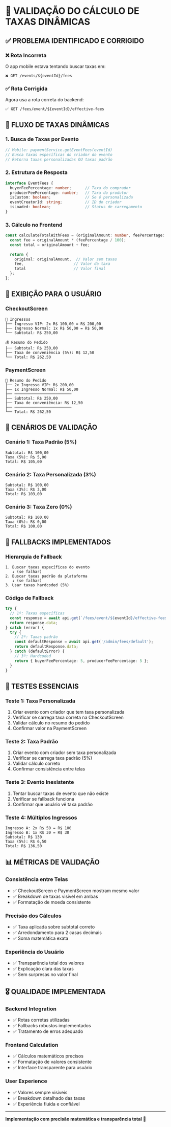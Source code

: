 # 🧮 VALIDAÇÃO DO CÁLCULO DE TAXAS DINÂMICAS

## ✅ **PROBLEMA IDENTIFICADO E CORRIGIDO**

### ❌ **Rota Incorreta**
O app mobile estava tentando buscar taxas em:
```
❌ GET /events/${eventId}/fees
```

### ✅ **Rota Corrigida**
Agora usa a rota correta do backend:
```
✅ GET /fees/event/${eventId}/effective-fees
```

## 🔄 **FLUXO DE TAXAS DINÂMICAS**

### 1. **Busca de Taxas por Evento**
```typescript
// Mobile: paymentService.getEventFees(eventId)
// Busca taxas específicas do criador do evento
// Retorna taxas personalizadas OU taxas padrão
```

### 2. **Estrutura de Resposta**
```typescript
interface EventFees {
  buyerFeePercentage: number;      // Taxa do comprador
  producerFeePercentage: number;   // Taxa do produtor  
  isCustom: boolean;               // Se é personalizada
  eventCreatorId: string;          // ID do criador
  isLoaded: boolean;               // Status de carregamento
}
```

### 3. **Cálculo no Frontend**
```typescript
const calculateTotalWithFees = (originalAmount: number, feePercentage: number) => {
  const fee = originalAmount * (feePercentage / 100);
  const total = originalAmount + fee;
  
  return {
    original: originalAmount,  // Valor sem taxas
    fee,                      // Valor da taxa
    total                     // Valor final
  };
};
```

## 📱 **EXIBIÇÃO PARA O USUÁRIO**

### **CheckoutScreen**
```
🎫 Ingressos
├── Ingresso VIP: 2x R$ 100,00 = R$ 200,00
├── Ingresso Normal: 1x R$ 50,00 = R$ 50,00
└── Subtotal: R$ 250,00

💰 Resumo do Pedido  
├── Subtotal: R$ 250,00
├── Taxa de conveniência (5%): R$ 12,50
└── Total: R$ 262,50
```

### **PaymentScreen**
```
📄 Resumo do Pedido
├── 2x Ingresso VIP: R$ 200,00
├── 1x Ingresso Normal: R$ 50,00
├── ─────────────────────────
├── Subtotal: R$ 250,00
├── Taxa de conveniência: R$ 12,50  
├── ─────────────────────────
└── Total: R$ 262,50
```

## 🎯 **CENÁRIOS DE VALIDAÇÃO**

### **Cenário 1: Taxa Padrão (5%)**
```
Subtotal: R$ 100,00
Taxa (5%): R$ 5,00
Total: R$ 105,00
```

### **Cenário 2: Taxa Personalizada (3%)**
```
Subtotal: R$ 100,00  
Taxa (3%): R$ 3,00
Total: R$ 103,00
```

### **Cenário 3: Taxa Zero (0%)**
```
Subtotal: R$ 100,00
Taxa (0%): R$ 0,00
Total: R$ 100,00
```

## 🔧 **FALLBACKS IMPLEMENTADOS**

### **Hierarquia de Fallback**
```
1. Buscar taxas específicas do evento
   ↓ (se falhar)
2. Buscar taxas padrão da plataforma  
   ↓ (se falhar)
3. Usar taxas hardcoded (5%)
```

### **Código de Fallback**
```typescript
try {
  // 1º: Taxas específicas
  const response = await api.get(`/fees/event/${eventId}/effective-fees`);
  return response.data;
} catch (error) {
  try {
    // 2º: Taxas padrão
    const defaultResponse = await api.get('/admin/fees/default');
    return defaultResponse.data;
  } catch (defaultError) {
    // 3º: Hardcoded
    return { buyerFeePercentage: 5, producerFeePercentage: 5 };
  }
}
```

## 🧪 **TESTES ESSENCIAIS**

### **Teste 1: Taxa Personalizada**
1. Criar evento com criador que tem taxa personalizada
2. Verificar se carrega taxa correta na CheckoutScreen
3. Validar cálculo no resumo do pedido
4. Confirmar valor na PaymentScreen

### **Teste 2: Taxa Padrão**  
1. Criar evento com criador sem taxa personalizada
2. Verificar se carrega taxa padrão (5%)
3. Validar cálculo correto
4. Confirmar consistência entre telas

### **Teste 3: Evento Inexistente**
1. Tentar buscar taxas de evento que não existe
2. Verificar se fallback funciona
3. Confirmar que usuário vê taxa padrão

### **Teste 4: Múltiplos Ingressos**
```
Ingresso A: 2x R$ 50 = R$ 100
Ingresso B: 1x R$ 30 = R$ 30  
Subtotal: R$ 130
Taxa (5%): R$ 6,50
Total: R$ 136,50
```

## 📊 **MÉTRICAS DE VALIDAÇÃO**

### **Consistência entre Telas**
- ✅ CheckoutScreen e PaymentScreen mostram mesmo valor
- ✅ Breakdown de taxas visível em ambas
- ✅ Formatação de moeda consistente

### **Precisão dos Cálculos**
- ✅ Taxa aplicada sobre subtotal correto
- ✅ Arredondamento para 2 casas decimais
- ✅ Soma matemática exata

### **Experiência do Usuário**
- ✅ Transparência total dos valores
- ✅ Explicação clara das taxas
- ✅ Sem surpresas no valor final

## 🎖️ **QUALIDADE IMPLEMENTADA**

### **Backend Integration**
- ✅ Rotas corretas utilizadas
- ✅ Fallbacks robustos implementados
- ✅ Tratamento de erros adequado

### **Frontend Calculation**
- ✅ Cálculos matemáticos precisos
- ✅ Formatação de valores consistente
- ✅ Interface transparente para usuário

### **User Experience**
- ✅ Valores sempre visíveis
- ✅ Breakdown detalhado das taxas
- ✅ Experiência fluida e confiável

---
**Implementação com precisão matemática e transparência total** 🎯 